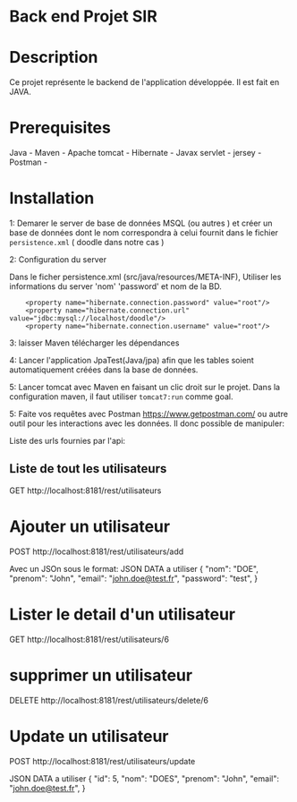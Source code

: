 # Back end Projet SIR 
 
# Description

Ce projet représente le backend de l'application développée. Il est fait en JAVA.


# Prerequisites
Java  -
Maven -
Apache tomcat -
Hibernate -
Javax servlet -
jersey -  
Postman - 

# Installation
1: Demarer le server de base de données MSQL (ou autres ) et créer un base de données dont le nom correspondra à celui fournit dans le fichier `persistence.xml` ( doodle dans notre cas )

2: Configuration du server

Dans le ficher persistence.xml (src/java/resources/META-INF), Utiliser les informations du server 'nom' 'password' et nom de la BD.

        <property name="hibernate.connection.password" value="root"/>
        <property name="hibernate.connection.url" value="jdbc:mysql://localhost/doodle"/>
        <property name="hibernate.connection.username" value="root"/>


3: laisser Maven télécharger les dépendances
 
4: Lancer l'application JpaTest(Java/jpa) afin que les tables soient automatiquement créées dans la base de données.

5: Lancer tomcat avec  Maven en faisant un clic droit sur le projet. Dans la configuration maven, il faut utiliser `tomcat7:run` comme goal. 


5: Faite vos requêtes avec Postman https://www.getpostman.com/ ou autre outil pour les interactions avec les données. Il donc possible de manipuler:

Liste des urls fournies par l'api: 

## Liste de tout les utilisateurs 
GET http://localhost:8181/rest/utilisateurs 

# Ajouter un utilisateur 
POST http://localhost:8181/rest/utilisateurs/add

Avec un JSOn sous le format:
JSON DATA a utiliser 
{
    "nom": "DOE",
    "prenom": "John",
    "email": "john.doe@test.fr",
    "password": "test",
}


# Lister le detail d'un utilisateur 
GET http://localhost:8181/rest/utilisateurs/6

# supprimer un utilisateur 
DELETE http://localhost:8181/rest/utilisateurs/delete/6

# Update un utilisateur 
POST http://localhost:8181/rest/utilisateurs/update

JSON DATA a utiliser
{
    "id": 5,
    "nom": "DOES",
    "prenom": "John",
    "email": "john.doe@test.fr",
}

